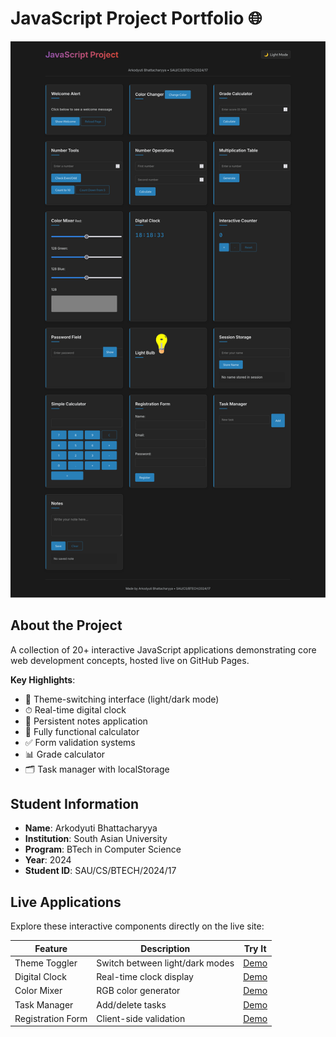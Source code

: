 # JavaScript Project Portfolio 🌐

![Website Screenshot](./media/screenshot.png)

## About the Project
A collection of 20+ interactive JavaScript applications demonstrating core web development concepts, hosted live on GitHub Pages.

**Key Highlights**:
- 🎨 Theme-switching interface (light/dark mode)
- ⏱ Real-time digital clock
- 📝 Persistent notes application
- 🧮 Fully functional calculator
- ✅ Form validation systems
- 📊 Grade calculator
- 🗂 Task manager with localStorage

## Student Information
- **Name**: Arkodyuti Bhattacharyya
- **Institution**: South Asian University  
- **Program**: BTech in Computer Science  
- **Year**: 2024  
- **Student ID**: SAU/CS/BTECH/2024/17  

## Live Applications
Explore these interactive components directly on the live site:

| Feature | Description | Try It |
|---------|-------------|--------|
| Theme Toggler | Switch between light/dark modes | [Demo](https://ark0b.github.io/Javascript-Projects/#) |
| Digital Clock | Real-time clock display | [Demo](https://ark0b.github.io/Javascript-Projects/#) |
| Color Mixer | RGB color generator | [Demo](https://ark0b.github.io/Javascript-Projects/#) |
| Task Manager | Add/delete tasks | [Demo](https://ark0b.github.io/Javascript-Projects/#) |
| Registration Form | Client-side validation | [Demo](https://ark0b.github.io/Javascript-Projects/#) |

